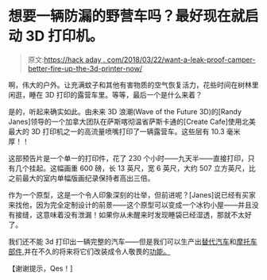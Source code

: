 # 想要一辆防漏的野营车吗？最好现在就启动 3D 打印机。

> 原文:[https://hack aday . com/2018/03/22/want-a-leak-proof-camper-better-fire-up-the-3d-printer-now/](https://hackaday.com/2018/03/22/want-a-leak-proof-camper-better-fire-up-the-3d-printer-now/)

啊，伟大的户外。让充满蚊子和其他有害物质的空气恢复活力，花些时间在树林里闲逛，睡在 3D 打印的露营车里。等等，最后一个是什么来着？

是的，听起来确实如此。由未来 3D 浪潮(Wave of the Future 3D)的[Randy Janes]领导的一个加拿大团队在萨斯喀彻温省萨斯卡通的[Create Cafe]使用北美最大的 3D 打印机之一的高流量喷嘴打印了一辆露营车。这些层有 10.3 毫米厚！！

这部预告片是一个单一的打印件，花了 230 个小时——九天半——直接打印，只有几个挂起。这幅画重 600 磅，长 13 英尺，宽 6 英尺，大约 507 立方英尺，比之前最大的室内单幅版画纪录保持者高出三倍。

作为一个原型，这是一个令人印象深刻的壮举，但前进呢？[Janes]说已经有买家来找他，因为完全定制设计的前景——这个原型可以变成一个冰钓小屋——并且没有接缝，这意味着没有泄漏！如果你从未醒来时发现睡袋已经湿透，那就不太好了。

我们还不能 3d 打印出一辆完整的汽车——但是我们可以生产出[替代汽车](https://hackaday.com/2018/02/17/repairs-you-can-print-a-turn-signal-switch-for-a-chevy-corvair/)和[摩托车部件](https://hackaday.com/2018/02/15/printed-motorcycle-choke-lever-goes-the-distance/),并在不久的将来将它们改装成令人敬畏的[功能。](https://hackaday.com/2017/07/20/heads-up-display-turns-car-into-fighter-jet/)

【谢谢提示，Qes！]